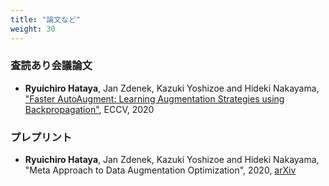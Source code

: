 ```yaml
---
title: "論文など"
weight: 30
---
```


### 査読あり会議論文

* **Ryuichiro Hataya**, Jan Zdenek, Kazuki Yoshizoe and Hideki Nakayama, ["Faster AutoAugment: Learning Augmentation Strategies using Backpropagation"](http://www.ecva.net/papers/eccv_2020/papers_ECCV/html/4830_ECCV_2020_paper.php), ECCV, 2020

### プレプリント

* **Ryuichiro Hataya**, Jan Zdenek, Kazuki Yoshizoe and Hideki Nakayama, "Meta Approach to Data Augmentation Optimization", 2020, [arXiv](https://arxiv.org/abs/2006.07965)